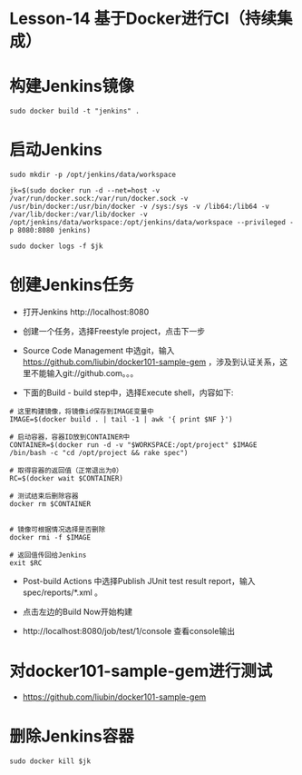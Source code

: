 # Lesson-14 基于Docker进行CI（持续集成）


# 构建Jenkins镜像


```
sudo docker build -t "jenkins" .

```

# 启动Jenkins

```
sudo mkdir -p /opt/jenkins/data/workspace

jk=$(sudo docker run -d --net=host -v /var/run/docker.sock:/var/run/docker.sock -v /usr/bin/docker:/usr/bin/docker -v /sys:/sys -v /lib64:/lib64 -v /var/lib/docker:/var/lib/docker -v /opt/jenkins/data/workspace:/opt/jenkins/data/workspace --privileged -p 8080:8080 jenkins)

sudo docker logs -f $jk
```

# 创建Jenkins任务

- 打开Jenkins http://localhost:8080

- 创建一个任务，选择Freestyle project，点击下一步

- Source Code Management 中选git，输入 https://github.com/liubin/docker101-sample-gem ，涉及到认证关系，这里不能输入git://github.com。。。

- 下面的Build - build step中，选择Execute shell，内容如下:

```
# 这里构建镜像，将镜像id保存到IMAGE变量中
IMAGE=$(docker build . | tail -1 | awk '{ print $NF }')

# 启动容器，容器ID放到CONTAINER中
CONTAINER=$(docker run -d -v "$WORKSPACE:/opt/project" $IMAGE /bin/bash -c "cd /opt/project && rake spec")

# 取得容器的返回值（正常退出为0）
RC=$(docker wait $CONTAINER)

# 测试结束后删除容器
docker rm $CONTAINER


# 镜像可根据情况选择是否删除
docker rmi -f $IMAGE

# 返回值传回给Jenkins
exit $RC

```

- Post-build Actions 中选择Publish JUnit test result report，输入 spec/reports/*.xml 。

- 点击左边的Build Now开始构建

- http://localhost:8080/job/test/1/console 查看console输出

# 对docker101-sample-gem进行测试

- https://github.com/liubin/docker101-sample-gem


# 删除Jenkins容器

```
sudo docker kill $jk
```





